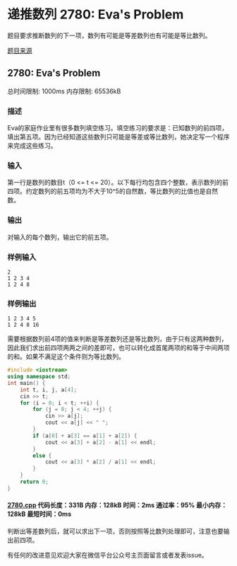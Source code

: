 # 递推数列 2780: Eva's Problem

题目要求推断数列的下一项，数列有可能是等差数列也有可能是等比数列。

[题目来源](http://bailian.openjudge.cn/practice/2780/)

## 2780: Eva's Problem

总时间限制: 1000ms    内存限制: 65536kB

### 描述

Eva的家庭作业里有很多数列填空练习。填空练习的要求是：已知数列的前四项，填出第五项。因为已经知道这些数列只可能是等差或等比数列，她决定写一个程序来完成这些练习。

### 输入

第一行是数列的数目t（0 <= t <= 20）。以下每行均包含四个整数，表示数列的前四项。约定数列的前五项均为不大于10^5的自然数，等比数列的比值也是自然数。

### 输出

对输入的每个数列，输出它的前五项。

### 样例输入
```
2
1 2 3 4
1 2 4 8
```
### 样例输出
```
1 2 3 4 5
1 2 4 8 16
```
需要根据数列前4项的值来判断是等差数列还是等比数列，由于只有这两种数列，因此我们求出前四项两两之间的差即可，也可以转化成首尾两项的和等于中间两项的和。如果不满足这个条件则为等比数列。
```cpp
#include <iostream>
using namespace std;
int main() {
	int t, i, j, a[4];
	cin >> t;
	for (i = 0; i < t; ++i) {
		for (j = 0; j < 4; ++j)	{
			cin >> a[j];
			cout << a[j] << " ";
		}
		if (a[0] + a[3] == a[1] + a[2]) {
			cout << a[3] + a[2] - a[1] << endl;
		}
		else {
			cout << a[3] * a[2] / a[1] << endl;
		}
	}
	return 0;
}
```
#### [2780.cpp](/Code/2700-2799/2780.cpp) 代码长度：331B 内存：128kB 时间：2ms 通过率：95% 最小内存：128kB  最短时间：0ms

判断出等差数列后，就可以求出下一项，否则按照等比数列处理即可，注意也要输出前四项。

有任何的改进意见欢迎大家在微信平台公众号主页面留言或者发表issue。
